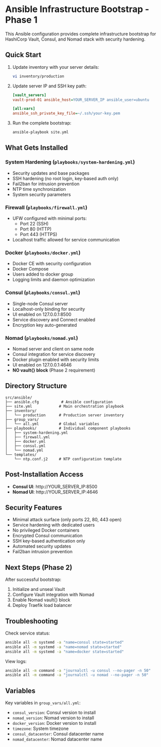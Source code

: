 # Ansible Infrastructure Bootstrap - Phase 1

This Ansible configuration provides complete infrastructure bootstrap for HashiCorp Vault, Consul, and Nomad stack with security hardening.

## Quick Start

1. Update inventory with your server details:
   ```bash
   vi inventory/production
   ```

2. Update server IP and SSH key path:
   ```ini
   [vault_servers]
   vault-prod-01 ansible_host=YOUR_SERVER_IP ansible_user=ubuntu
   
   [all:vars]
   ansible_ssh_private_key_file=~/.ssh/your-key.pem
   ```

3. Run the complete bootstrap:
   ```bash
   ansible-playbook site.yml
   ```

## What Gets Installed

### System Hardening (`playbooks/system-hardening.yml`)
- Security updates and base packages
- SSH hardening (no root login, key-based auth only)
- Fail2ban for intrusion prevention
- NTP time synchronization
- System security parameters

### Firewall (`playbooks/firewall.yml`)
- UFW configured with minimal ports:
  - Port 22 (SSH)
  - Port 80 (HTTP)
  - Port 443 (HTTPS)
- Localhost traffic allowed for service communication

### Docker (`playbooks/docker.yml`)
- Docker CE with security configuration
- Docker Compose
- Users added to docker group
- Logging limits and daemon optimization

### Consul (`playbooks/consul.yml`)
- Single-node Consul server
- Localhost-only binding for security
- UI enabled on 127.0.0.1:8500
- Service discovery and Connect enabled
- Encryption key auto-generated

### Nomad (`playbooks/nomad.yml`)
- Nomad server and client on same node
- Consul integration for service discovery
- Docker plugin enabled with security limits
- UI enabled on 127.0.0.1:4646
- **NO vault{} block** (Phase 2 requirement)

## Directory Structure

```
src/ansible/
├── ansible.cfg          # Ansible configuration
├── site.yml            # Main orchestration playbook
├── inventory/
│   └── production      # Production server inventory
├── group_vars/
│   └── all.yml         # Global variables
├── playbooks/          # Individual component playbooks
│   ├── system-hardening.yml
│   ├── firewall.yml
│   ├── docker.yml
│   ├── consul.yml
│   └── nomad.yml
└── templates/
    └── ntp.conf.j2     # NTP configuration template
```

## Post-Installation Access

- **Consul UI**: http://YOUR_SERVER_IP:8500
- **Nomad UI**: http://YOUR_SERVER_IP:4646

## Security Features

- Minimal attack surface (only ports 22, 80, 443 open)
- Service hardening with dedicated users
- No privileged Docker containers
- Encrypted Consul communication
- SSH key-based authentication only
- Automated security updates
- Fail2ban intrusion prevention

## Next Steps (Phase 2)

After successful bootstrap:
1. Initialize and unseal Vault
2. Configure Vault integration with Nomad
3. Enable Nomad vault{} block
4. Deploy Traefik load balancer

## Troubleshooting

Check service status:
```bash
ansible all -m systemd -a "name=consul state=started"
ansible all -m systemd -a "name=nomad state=started" 
ansible all -m systemd -a "name=docker state=started"
```

View logs:
```bash
ansible all -m command -a "journalctl -u consul --no-pager -n 50"
ansible all -m command -a "journalctl -u nomad --no-pager -n 50"
```

## Variables

Key variables in `group_vars/all.yml`:
- `consul_version`: Consul version to install
- `nomad_version`: Nomad version to install  
- `docker_version`: Docker version to install
- `timezone`: System timezone
- `consul_datacenter`: Consul datacenter name
- `nomad_datacenter`: Nomad datacenter name
